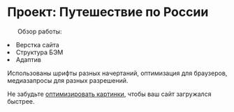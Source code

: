 <h1>Проект: Путешествие по России</h1>

<ul>Обзор работы:</ul>
<li>Верстка сайта</li>
<li>Структура БЭМ</li>
<li>Адаптив</li>

Использованы шрифты разных начертаний, оптимизация для браузеров, медиазапросы для разных разрешений.




Не забудьте [оптимизировать картинки](https://tinypng.com/), чтобы ваш сайт загружался быстрее.

